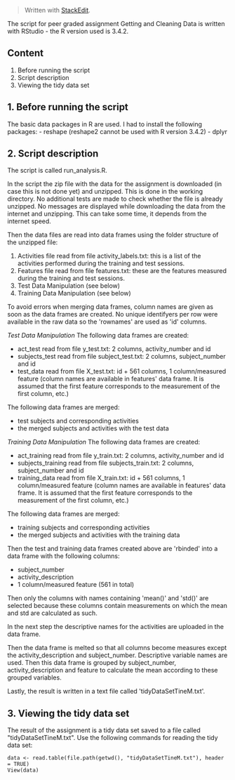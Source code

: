 ﻿


> Written with [StackEdit](https://stackedit.io/).

The script for peer graded assignment Getting and Cleaning Data is written with RStudio - the R version used is 3.4.2. 

Content
-------
 1. Before running the script
 2. Script description
 3. Viewing the tidy data set


**1. Before running the script**
-----------------------------
The basic data packages in R are used. I had to install the following packages:
		 - reshape (reshape2 cannot be used with R version 3.4.2)
		 - dplyr

**2. Script description**
----------
The script is called run_analysis.R.

In the script the zip file with the data for the assignment is downloaded (in case this is not done yet) and unzipped. This is done in the working directory.
No additional tests are made to check whether the file is already unzipped.
No messages are displayed while downloading the data from the internet and unzipping. This can take some time, it depends from the internet speed.

Then the data files are read into data frames using the folder structure of the unzipped file:

 1. Activities file read from file activity_labels.txt: this is a list of the activities performed during the training and test sessions.
 2. Features file read from file features.txt: these are the features measured during the training and test sessions.
 3. Test Data Manipulation (see below)
 4. Training Data Manipulation (see below)

To avoid errors when merging data frames, column names are given as soon as the data frames are created. No unique identifyers per row were available in the raw data so the 'rownames' are used as 'id' columns. 

*Test Data Manipulation*
The following data frames are created:

 - act_test read from file y_test.txt: 2 columns, activity_number and id
 - subjects_test read from file subject_test.txt: 2 columns, subject_number and id
 - test_data read from file X_test.txt: id + 561 columns, 1 column/measured feature (column names are available in features' data frame. It is assumed that the first feature corresponds to the measurement of the first column, etc.)
  
The following data frames are merged:       

 - test subjects and corresponding activities
 - the merged subjects and activities with the test data
       
*Training Data Manipulation*
The following data frames are created:

 - act_training read from file y_train.txt: 2 columns, activity_number and id
 - subjects_training read from file subjects_train.txt: 2 columns, subject_number and id
 - training_data read from file X_train.txt: id + 561 columns, 1 column/measured feature (column names are available in features' data frame. It is assumed that the first feature corresponds to the measurement of the first column, etc.)

The following data frames are merged:    
   
 - training subjects and corresponding activities
 - the merged subjects and activities with the training data

Then the test and training data frames created above are 'rbinded' into a data frame with the following columns:

 - subject_number
 - activity_description
 - 1 column/measured feature (561 in total)

Then only the columns with names containing 'mean()' and 'std()' are selected because these columns contain measurements on which the mean and std are calculated as such.  

In the next step the descriptive names for the activities are uploaded in the data frame.

Then the data frame is melted so that all columns become measures except the activity_description and subject_number. Descriptive variable names are used. Then this data frame is grouped by subject_number, activity_description and feature to calculate the mean according to these grouped variables.

Lastly, the result is written in a text file called 'tidyDataSetTineM.txt'.

**3. Viewing the tidy data set**
----------
The result of the assignment is a tidy data set saved to a file called "tidyDataSetTineM.txt". Use the following commands for reading the tidy data set:

    data <- read.table(file.path(getwd(), "tidyDataSetTineM.txt"), header = TRUE)
    View(data)





 